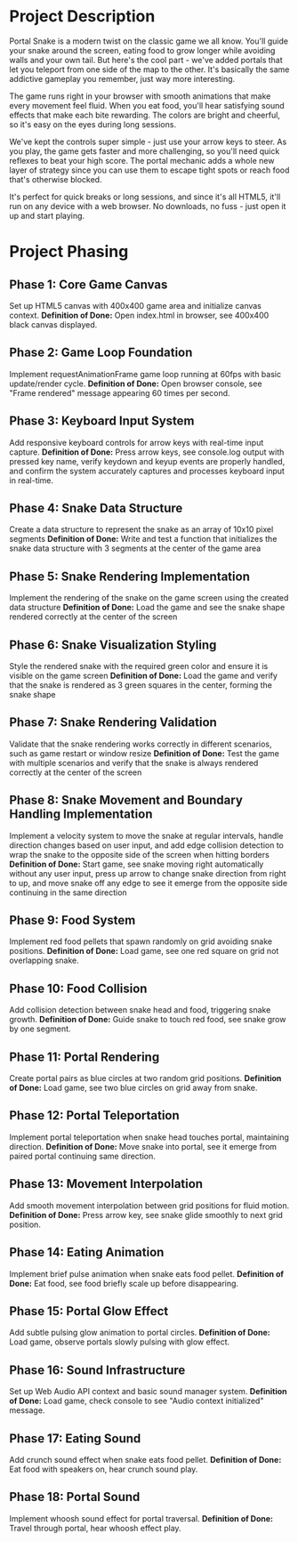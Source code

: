 # Project Description

Portal Snake is a modern twist on the classic game we all know. You'll guide your snake around the screen, eating food to grow longer while avoiding walls and your own tail. But here's the cool part - we've added portals that let you teleport from one side of the map to the other. It's basically the same addictive gameplay you remember, just way more interesting.

The game runs right in your browser with smooth animations that make every movement feel fluid. When you eat food, you'll hear satisfying sound effects that make each bite rewarding. The colors are bright and cheerful, so it's easy on the eyes during long sessions.

We've kept the controls super simple - just use your arrow keys to steer. As you play, the game gets faster and more challenging, so you'll need quick reflexes to beat your high score. The portal mechanic adds a whole new layer of strategy since you can use them to escape tight spots or reach food that's otherwise blocked.

It's perfect for quick breaks or long sessions, and since it's all HTML5, it'll run on any device with a web browser. No downloads, no fuss - just open it up and start playing.

# Project Phasing

## Phase 1: Core Game Canvas
Set up HTML5 canvas with 400x400 game area and initialize canvas context.
**Definition of Done:** Open index.html in browser, see 400x400 black canvas displayed.

## Phase 2: Game Loop Foundation
Implement requestAnimationFrame game loop running at 60fps with basic update/render cycle.
**Definition of Done:** Open browser console, see "Frame rendered" message appearing 60 times per second.

## Phase 3: Keyboard Input System
Add responsive keyboard controls for arrow keys with real-time input capture.
**Definition of Done:** Press arrow keys, see console.log output with pressed key name, verify keydown and keyup events are properly handled, and confirm the system accurately captures and processes keyboard input in real-time.

## Phase 4: Snake Data Structure
Create a data structure to represent the snake as an array of 10x10 pixel segments
**Definition of Done:** Write and test a function that initializes the snake data structure with 3 segments at the center of the game area

## Phase 5: Snake Rendering Implementation
Implement the rendering of the snake on the game screen using the created data structure
**Definition of Done:** Load the game and see the snake shape rendered correctly at the center of the screen

## Phase 6: Snake Visualization Styling
Style the rendered snake with the required green color and ensure it is visible on the game screen
**Definition of Done:** Load the game and verify that the snake is rendered as 3 green squares in the center, forming the snake shape

## Phase 7: Snake Rendering Validation
Validate that the snake rendering works correctly in different scenarios, such as game restart or window resize
**Definition of Done:** Test the game with multiple scenarios and verify that the snake is always rendered correctly at the center of the screen

## Phase 8: Snake Movement and Boundary Handling Implementation
Implement a velocity system to move the snake at regular intervals, handle direction changes based on user input, and add edge collision detection to wrap the snake to the opposite side of the screen when hitting borders
**Definition of Done:** Start game, see snake moving right automatically without any user input, press up arrow to change snake direction from right to up, and move snake off any edge to see it emerge from the opposite side continuing in the same direction

## Phase 9: Food System
Implement red food pellets that spawn randomly on grid avoiding snake positions.
**Definition of Done:** Load game, see one red square on grid not overlapping snake.

## Phase 10: Food Collision
Add collision detection between snake head and food, triggering snake growth.
**Definition of Done:** Guide snake to touch red food, see snake grow by one segment.

## Phase 11: Portal Rendering
Create portal pairs as blue circles at two random grid positions.
**Definition of Done:** Load game, see two blue circles on grid away from snake.

## Phase 12: Portal Teleportation
Implement portal teleportation when snake head touches portal, maintaining direction.
**Definition of Done:** Move snake into portal, see it emerge from paired portal continuing same direction.

## Phase 13: Movement Interpolation
Add smooth movement interpolation between grid positions for fluid motion.
**Definition of Done:** Press arrow key, see snake glide smoothly to next grid position.

## Phase 14: Eating Animation
Implement brief pulse animation when snake eats food pellet.
**Definition of Done:** Eat food, see food briefly scale up before disappearing.

## Phase 15: Portal Glow Effect
Add subtle pulsing glow animation to portal circles.
**Definition of Done:** Load game, observe portals slowly pulsing with glow effect.

## Phase 16: Sound Infrastructure
Set up Web Audio API context and basic sound manager system.
**Definition of Done:** Load game, check console to see "Audio context initialized" message.

## Phase 17: Eating Sound
Add crunch sound effect when snake eats food pellet.
**Definition of Done:** Eat food with speakers on, hear crunch sound play.

## Phase 18: Portal Sound
Implement whoosh sound effect for portal traversal.
**Definition of Done:** Travel through portal, hear whoosh effect play.